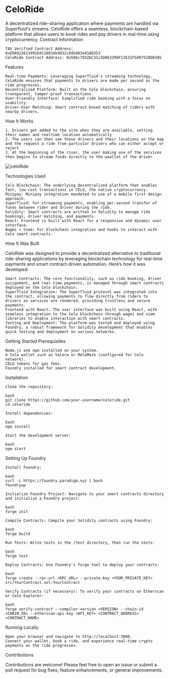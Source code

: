 # CeloRide

A decentralized ride-sharing application where payments are handled via Superfluid's streams. CeloRide offers a seamless, blockchain-based platform that allows users to book rides and pay drivers in real-time using cryptocurrency.
Contract Information

    TAX Verified Contract Address: 0xE6A922613992b9118034b4832cDdb483e41AD353
    CeloRide Contract Address: 0x58bc7932bC31c5D0E3390F13E31F5897528D0385

Features

    Real-time Payments: Leveraging Superfluid's streaming technology, CeloRide ensures that payments to drivers are made per second as the ride progresses.
    Decentralized Platform: Built on the Celo blockchain, ensuring transparent, tamper-proof transactions.
    User-Friendly Interface: Simplified ride booking with a focus on usability.
    Driver-User Matching: Smart contract-based matching of riders with nearby drivers.

How It Works

    1. Drivers get added to the site when they are available, setting their names and realtime location automatically
    2. The users can then see these drivers and their locations on the map and the request a ride from partcular drivers who can either accept or reject
    3. At the beginning of the riser, the user making use of the services then begins to stream funds directly to the waallet of the driver
    
![celoRide](https://github.com/user-attachments/assets/9a349272-0090-4d52-b7d8-1d2d8ddfe297)

    
Technologies Used

    Celo Blockchain: The underlying decentralized platform that enables fast, low-cost transactions in CELO, the native cryptocurrency.
    Minipay: Minipay integration mandated to use of a mobile first design approach.
    Superfluid: For streaming payments, enabling per-second transfer of funds between rider and driver during the ride.
    Solidity: Smart contracts are written in Solidity to manage ride bookings, driver matching, and payments.
    React: Frontend is built with React for a responsive and dynamic user interface.
    Wagmi + Viem: For blockchain integration and hooks to interact with Celo smart contracts.
 

How It Was Built

CeloRide was designed to provide a decentralized alternative to traditional ride-sharing applications by leveraging blockchain technology for real-time payments and smart contract-driven automation. Here’s how it was developed:

    Smart Contracts: The core functionality, such as ride booking, driver assignment, and real-time payments, is managed through smart contracts deployed on the Celo blockchain.
    Superfluid Integration: The Superfluid protocol was integrated into the contract, allowing payments to flow directly from riders to drivers as services are rendered, providing trustless and secure payments.
    Frontend with React: The user interface was built using React, with seamless integration to the Celo blockchain through wagmi and viem libraries to enable interaction with smart contracts.
    Testing and Deployment: The platform was tested and deployed using Foundry, a robust framework for Solidity development that enables quick testing and deployment on various networks.

Getting Started
Prerequisites

    Node.js and npm installed on your system.
    A Celo wallet such as Valora or MetaMask (configured for Celo network).
    CELO tokens for gas fees.
    Foundry installed for smart contract development.

Installation

    Clone the repository:

    bash
    git clone https://github.com/your-username/celoride.git
    cd celoride

    Install dependencies:

    bash
    npm install

    Start the development server:

    bash
    npm start

Setting Up Foundry

    Install Foundry:

    bash
    curl -L https://foundry.paradigm.xyz | bash
    foundryup

    Initialize Foundry Project: Navigate to your smart contracts directory and initialize a Foundry project:

    bash
    forge init

    Compile Contracts: Compile your Solidity contracts using Foundry:

    bash
    forge build

    Run Tests: Write tests in the /test directory, then run the tests:

    bash
    forge test

    Deploy Contracts: Use Foundry's forge tool to deploy your contracts:

    bash
    forge create --rpc-url <RPC_URL> --private-key <YOUR_PRIVATE_KEY> src/YourContract.sol:YourContract

    Verify Contracts (if necessary): To verify your contracts on Etherscan or Celo Explorer:

    bash
    forge verify-contract --compiler-version <VERSION> --chain-id <CHAIN_ID> --etherscan-api-key <API_KEY> <CONTRACT_ADDRESS> <CONTRACT_NAME>

Running Locally

    Open your browser and navigate to http://localhost:3000.
    Connect your wallet, book a ride, and experience real-time crypto payments as the ride progresses.

Contributions

Contributions are welcome! Please feel free to open an issue or submit a pull request for bug fixes, feature enhancements, or general improvements.


